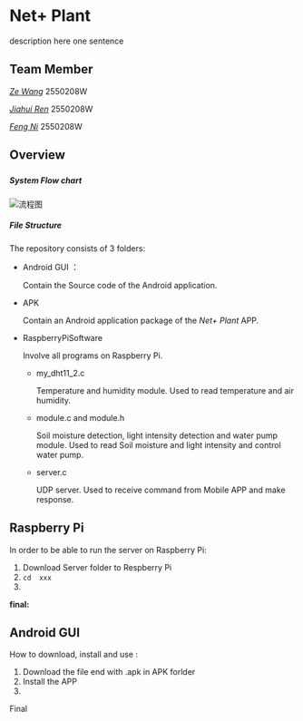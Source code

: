 # Net+ Plant

description here one sentence

## Team Member

[*Ze Wang*](https://github.com/Heath-Web)         2550208W

[*Jiahui Ren*](https://github.com/paymorepatience)       2550208W

[*Feng Ni*](https://github.com/FENGN-AII)           2550208W

## Overview

#####  

##### System Flow chart

![流程图](https://github.com/paymorepatience/Netp-plant/blob/main/Media/Images/%E6%B5%81%E7%A8%8B%E5%9B%BE.png)

##### File Structure

The repository consists of 3 folders:

- Android GUI ：

  Contain the Source code of the Android application.

- APK

  Contain an Android application package of the *Net+ Plant* APP.

- RaspberryPiSoftware

  Involve all programs on Raspberry Pi.

  - my_dht11_2.c  

    Temperature and humidity module. Used to read temperature and air humidity.

  - module.c  and module.h

    Soil moisture detection, light intensity detection and water pump module. Used to read Soil moisture and light intensity and control water pump. 

  - server.c  

    UDP server. Used to receive command from Mobile APP and make response.

  

## Raspberry Pi

In order to be able to run the server on Raspberry Pi:

1. Download Server folder to Respberry Pi
2. `cd  xxx`
3. 

**final:** 



## Android GUI

How to download, install and use :

1. Download the file end with .apk in APK forlder
2. Install the APP
3. 

Final

